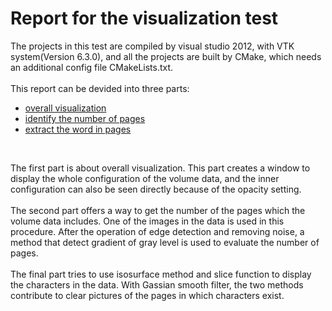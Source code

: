 Report for the visualization test
=================================
The projects in this test are compiled by visual studio 2012, with VTK system(Version 6.3.0), and all the projects are built by CMake, which needs an additional config file CMakeLists.txt. <br><br>
This report can be devided into three parts:
* [overall visualization](https://github.com/csh589/pages-visualization/tree/master/OverallVisualization)
* [identify the number of pages](https://github.com/csh589/pages-visualization/tree/master/Mission1-PagesQuantity)
* [extract the word in pages](https://github.com/csh589/pages-visualization/tree/master/Mission2-ExtractWords)
<br>


The first part is about overall visualization. This part creates a window to display the whole configuration of the volume data, and the inner configuration can also be seen directly because of the opacity setting.<br><br>
The second part offers a way to get the number of the pages which the volume data includes. One of the images in the data is used in this procedure. After the operation of edge detection and removing noise, a method that detect gradient of gray level is used to evaluate the number of pages.<br><br>
The final part tries to use isosurface method and slice function to display the characters in the data. With Gassian smooth filter, the two methods contribute to clear pictures of the pages in which characters exist.

